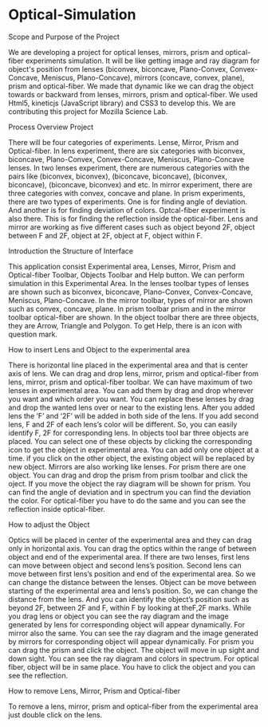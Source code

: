 # Optical-Simulation

Scope and Purpose of the Project

We are developing a project for optical lenses, mirrors, prism and optical-fiber experiments simulation. It will be like getting image and ray diagram for object's position from lenses (biconvex, biconcave, Plano-Convex, Convex-Concave, Meniscus, Plano-Concave), mirrors (concave, convex, plane), prism and optical-fiber. We made that dynamic like we can drag the object towards or backward from lenses, mirrors, prism and optical-fiber. We used Html5, kineticjs (JavaScript library) and CSS3 to develop this. We are contributing this project for Mozilla Science Lab.

Process Overview Project

There will be four categories of experiments. Lense, Mirror, Prism and Optical-fiber. In lens experiment, there are six categories with biconvex, biconcave, Plano-Convex, Convex-Concave, Meniscus, Plano-Concave lenses. In two lenses experiment, there are numerous categories with the pairs like (biconvex, biconvex), (biconcave, biconcave), (biconvex, biconcave), (biconcave, biconvex) and etc. In mirror experiment, there are three categories with convex, concave and plane. In prism experiments, there are two types of experiments. One is for finding angle of deviation. And another is for finding deviation of colors. Optcal-fiber experiment is also there. This is for finding the reflection inside the optical-fiber. Lens and mirror are working as five different cases such as object beyond 2F, object between F and 2F, object at 2F, object at F, object within F.

Introduction the Structure of Interface

This application consist Experimental area, Lenses, Mirror, Prism and Optical-fiber Toolbar, Objects Toolbar and Help button. We can perform simulation in this Experimental Area. In the lenses toolbar types of lenses are shown such as biconvex, biconcave, Plano-Convex, Convex-Concave, Meniscus, Plano-Concave. In the mirror toolbar, types of mirror are shown such as convex, concave, plane. In prism toolbar prism and in the mirror toolbar optical-fiber are shown. In the object toolbar there are three objects, they are Arrow, Triangle and Polygon. To get Help, there is an icon with question mark.

How to insert Lens and Object to the experimental	area

There is horizontal line placed in the experimental area and that is center axis of lens. We can drag and drop lens, mirror, prism and optical-fiber from lens, mirror, prism and optical-fiber toolbar. We can have maximum of two lenses in experimental area. You can add them by drag and drop wherever you want and which order you want. You can replace these lenses by drag and drop the wanted lens over or near to the existing lens. After you added lens the ‘F’ and ‘2F’ will be added in both side of the lens. If you add second lens, F and 2F of each lens’s color will be different. So, you can easily identify F, 2F for corresponding lens. In objects tool bar three objects are placed. You can select one of these objects by clicking the corresponding icon to get the object in experimental area. You can add only one object at a time. if you click on the other object, the existing object will be replaced by new object. Mirrors are also working like lenses. For prism there are one object. You can drag and drop the prism from prism toolbar and click the oject. If you move the object the ray diagram will be shown for prism. You can find the angle of deviation and in spectrum you can find the deviation the color. For optical-fiber you have to do the same and you can see the reflection inside optical-fiber.

How to adjust the Object

Optics will be placed in center of the experimental area and they can drag only in horizontal axis. You can drag the optics within the range of between object and end of the experimental area. If there are two lenses, first lens can move between object and second lens’s position. Second lens can move between first lens’s position and end of the experimental area. So we can change the distance between the lenses. Object can be move between starting of the experimental area and lens’s position. So, we can change the distance from the lens. And you can identify the object’s position such as beyond 2F, between 2F and F, within F by looking at theF,2F marks. While you drag lens or object you can see the ray diagram and the image generated by lens for corresponding object will appear dynamically. For mirror also the same. You can see the ray diagram and the image generated by mirrors for corresponding object will appear dynamically. For prism you can drag the prism and click the object. The object will move in up sight and down sight. You can see the ray diagram and colors in spectrum. For optical fiber, object will be in same place. You have to click the object and you can see the reflection.

How to remove Lens, Mirror, Prism and Optical-fiber

To remove a lens, mirror, prism and optical-fiber from the experimental area just double click on the lens.
